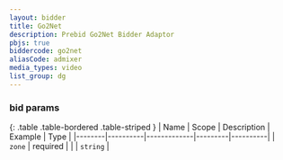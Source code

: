 ```yaml
---
layout: bidder
title: Go2Net
description: Prebid Go2Net Bidder Adaptor
pbjs: true
biddercode: go2net
aliasCode: admixer
media_types: video
list_group: dg
---
```


### bid params

{: .table .table-bordered .table-striped }
| Name   | Scope    | Description | Example | Type     |
|--------|----------|-------------|---------|----------|
| `zone` | required |             |         | `string` |

